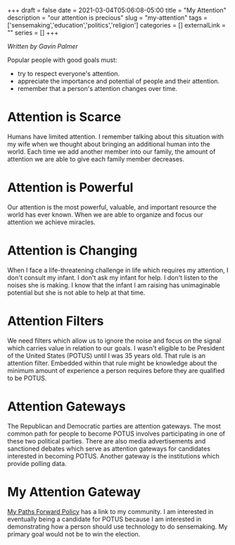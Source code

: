 +++
draft = false
date = 2021-03-04T05:06:08-05:00
title = "My Attention"
description = "our attention is precious"
slug = "my-attention"
tags = ['sensemaking','education','politics','religion']
categories = []
externalLink = ""
series = []
+++

*Written by Gavin Palmer*

Popular people with good goals must:
- try to respect everyone's attention.
- appreciate the importance and potential of people and their attention.
- remember that a person's attention changes over time.

# Attention is Scarce

Humans have limited attention.  I remember talking about this situation with my wife when we thought about bringing an additional human into the world.  Each time we add another member into our family, the amount of attention we are able to give each family member decreases.

# Attention is Powerful

Our attention is the most powerful, valuable, and important resource the world has ever known.  When we are able to organize and focus our attention we achieve miracles.

# Attention is Changing

When I face a life-threatening challenge in life which requires my attention, I don't consult my infant.  I don't ask my infant for help.  I don't listen to the noises she is making.  I know that the infant I am raising has unimaginable potential but she is not able to help at that time.

# Attention Filters

We need filters which allow us to ignore the noise and focus on the signal which carries value in relation to our goals.  I wasn't eligible to be President of the United States (POTUS) until I was 35 years old.  That rule is an attention filter.  Embedded within that rule might be knowledge about the minimum amount of experience a person requires before they are qualified to be POTUS.

# Attention Gateways

The Republican and Democratic parties are attention gateways.  The most common path for people to become POTUS involves participating in one of these two political parties.  There are also media advertisements and sanctioned debates which serve as attention gateways for candidates interested in becoming POTUS.  Another gateway is the institutions which provide polling data.

# My Attention Gateway

[My Paths Forward Policy](/posts/my-paths-forward-policy) has a link to my community.  I am interested in eventually being a candidate for POTUS because I am interested in demonstrating how a person should use technology to do sensemaking.  My primary goal would not be to win the election.
